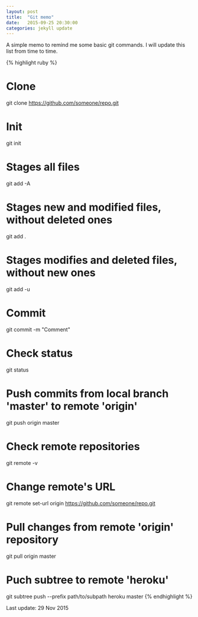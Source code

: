```yaml
---
layout: post
title:  "Git memo"
date:   2015-09-25 20:30:00
categories: jekyll update
---
```

A simple memo to remind me some basic git commands. I will update this list from time to time.

{% highlight ruby %}
# Clone
git clone https://github.com/someone/repo.git

# Init
git init

# Stages all files
git add -A
# Stages new and modified files, without deleted ones
git add .
# Stages modifies and deleted files, without new ones
git add -u

# Commit
git commit -m "Comment"

# Check status
git status

# Push commits from local branch 'master' to remote 'origin'
git push origin master

# Check remote repositories
git remote -v
# Change remote's URL
git remote set-url origin https://github.com/someone/repo.git

# Pull changes from remote 'origin' repository
git pull origin master

# Puch subtree to remote 'heroku'
git subtree push --prefix path/to/subpath heroku master
{% endhighlight %}

Last update: 29 Nov 2015
